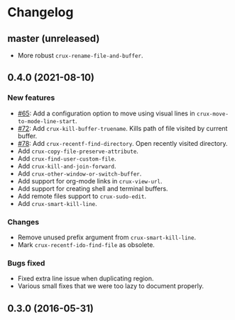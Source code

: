 # Changelog

## master (unreleased)
* More robust `crux-rename-file-and-buffer`.

## 0.4.0 (2021-08-10)

### New features

* [#65](https://github.com/bbatsov/crux/pull/65): Add a configuration option to move using visual lines in `crux-move-to-mode-line-start`.
* [#72](https://github.com/bbatsov/crux/pull/72): Add `crux-kill-buffer-truename`. Kills path of file visited by current buffer.
* [#78](https://github.com/bbatsov/crux/pull/78): Add `crux-recentf-find-directory`. Open recently visited directory.
* Add `crux-copy-file-preserve-attribute`.
* Add `crux-find-user-custom-file`.
* Add `crux-kill-and-join-forward`.
* Add `crux-other-window-or-switch-buffer`.
* Add support for org-mode links in `crux-view-url`.
* Add support for creating shell and terminal buffers.
* Add remote files support to `crux-sudo-edit`.
* Add `crux-smart-kill-line`.

### Changes

* Remove unused prefix argument from `crux-smart-kill-line`.
* Mark `crux-recentf-ido-find-file` as obsolete.

### Bugs fixed

* Fixed extra line issue when duplicating region.
* Various small fixes that we were too lazy to document properly.

## 0.3.0 (2016-05-31)
